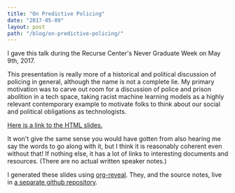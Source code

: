 ```yaml
---
title: "On Predictive Policing"
date: "2017-05-09"
layout: post
path: "/blog/on-predictive-policing/"
---
```


I gave this talk during the Recurse Center's Never Graduate Week on May 9th, 2017.

This presentation is really more of a historical and political discussion of policing in general, although the name is not a complete lie.
My primary motivation was to carve out room for a discussion of police and prison abolition in a tech space, taking racist machine learning models as a highly relevant contemporary example to motivate folks to think about our social and political obligations as technologists.

[Here is a link to the HTML slides.](https://nabilhassein.github.io/slides/policing-rc-talk)

It won't give the same sense you would have gotten from also hearing me say the words to go along with it, but I think it is reasonably coherent even without that!
If nothing else, it has a lot of links to interesting documents and resources.
(There are no actual written speaker notes.)

I generated these slides using [org-reveal](https://github.com/yjwen/org-reveal).
They, and the source notes, live in [a separate github repository](https://github.com/nabilhassein/slides).

